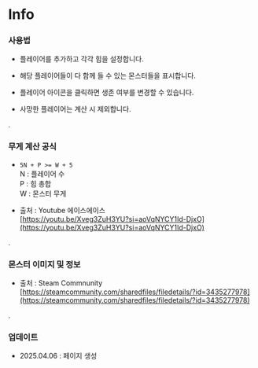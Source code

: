 # Info

### 사용법
- 플레이어를 추가하고 각각 힘을 설정합니다.

- 해당 플레이어들이 다 함께 들 수 있는 몬스터들을 표시합니다.

- 플레이어 아이콘을 클릭하면 생존 여부를 변경할 수 있습니다.

- 사망한 플레이어는 계산 시 제외합니다.

.
### 무게 계산 공식  
- `5N + P >= W + 5`  
  N : 플레이어 수  
  P : 힘 총합  
  W : 몬스터 무게  

- 출처 : Youtube 에이스에이스  
[https://youtu.be/Xveg3ZuH3YU?si=aoVqNYCY1Id-DjxO](https://youtu.be/Xveg3ZuH3YU?si=aoVqNYCY1Id-DjxO)

.
### 몬스터 이미지 및 정보  
- 출처 : Steam Commnunity  
[https://steamcommunity.com/sharedfiles/filedetails/?id=3435277978](https://steamcommunity.com/sharedfiles/filedetails/?id=3435277978)

.  
### 업데이트
- 2025.04.06 : 페이지 생성